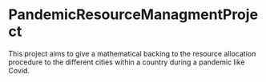 # PandemicResourceManagmentProject
This project aims to give a mathematical backing to the resource allocation procedure to the different cities within a country during a pandemic like Covid.
